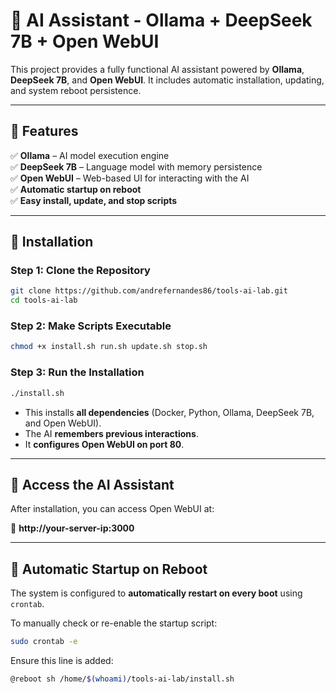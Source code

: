 # 🚀 AI Assistant - Ollama + DeepSeek 7B + Open WebUI

This project provides a fully functional AI assistant powered by **Ollama**, **DeepSeek 7B**, and **Open WebUI**. It includes automatic installation, updating, and system reboot persistence.

---

## **📌 Features**
✅ **Ollama** – AI model execution engine  
✅ **DeepSeek 7B** – Language model with memory persistence  
✅ **Open WebUI** – Web-based UI for interacting with the AI  
✅ **Automatic startup on reboot**  
✅ **Easy install, update, and stop scripts**

---

## **📌 Installation**
### **Step 1: Clone the Repository**
```bash
git clone https://github.com/andrefernandes86/tools-ai-lab.git
cd tools-ai-lab
```

### **Step 2: Make Scripts Executable**
```bash
chmod +x install.sh run.sh update.sh stop.sh
```

### **Step 3: Run the Installation**
```bash
./install.sh
```
- This installs **all dependencies** (Docker, Python, Ollama, DeepSeek 7B, and Open WebUI).
- The AI **remembers previous interactions**.
- It **configures Open WebUI on port 80**.

---

## **📌 Access the AI Assistant**
After installation, you can access Open WebUI at:

🔗 **http://your-server-ip:3000**

---


## **📌 Automatic Startup on Reboot**
The system is configured to **automatically restart on every boot** using `crontab`.

To manually check or re-enable the startup script:
```bash
sudo crontab -e
```
Ensure this line is added:
```bash
@reboot sh /home/$(whoami)/tools-ai-lab/install.sh
